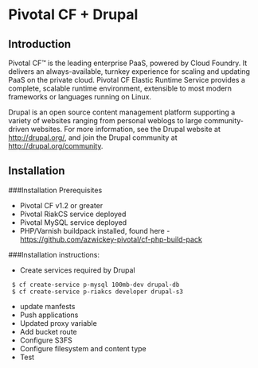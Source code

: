 
Pivotal CF + Drupal
===================

Introduction
------------

Pivotal CF™ is the leading enterprise PaaS, powered by Cloud Foundry. It delivers an always-available, turnkey experience for scaling and updating PaaS on the private cloud. Pivotal CF Elastic Runtime Service provides a complete, scalable runtime environment, extensible to most modern frameworks or languages running on Linux.

Drupal is an open source content management platform supporting a variety of websites ranging from personal weblogs to large community-driven websites. For more information, see the Drupal website at http://drupal.org/, and join the Drupal community at http://drupal.org/community.

Installation
------------

###Installation Prerequisites
 * Pivotal CF v1.2 or greater
 * Pivotal RiakCS service deployed
 * Pivotal MySQL service deployed
 * PHP/Varnish buildpack installed, found here - https://github.com/azwickey-pivotal/cf-php-build-pack
 
###Installation instructions:
 * Create services required by Drupal
 ```
  $ cf create-service p-mysql 100mb-dev drupal-db
  $ cf create-service p-riakcs developer drupal-s3
  ```
 * update manfests
 * Push applications
 * Updated proxy variable
 * Add bucket route
 * Configure S3FS
 * Configure filesystem and content type
 * Test
